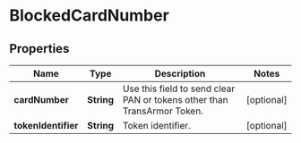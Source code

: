 
# BlockedCardNumber

## Properties
Name | Type | Description | Notes
------------ | ------------- | ------------- | -------------
**cardNumber** | **String** | Use this field to send clear PAN or tokens other than TransArmor Token. |  [optional]
**tokenIdentifier** | **String** | Token identifier. |  [optional]



